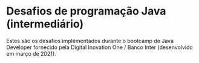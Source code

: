 # Desafios de programação Java (intermediário)

Estes são os desafios implementados durante o bootcamp de Java Developer fornecido pela Digital Inovation One / Banco Inter (desenvolvido em março de 2021).
